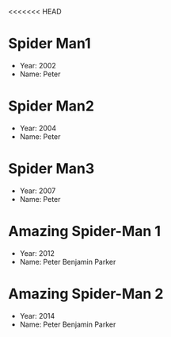 <<<<<<< HEAD
# Spider Man1
- Year: 2002
- Name: Peter

# Spider Man2
- Year: 2004
- Name: Peter

# Spider Man3
- Year: 2007
- Name: Peter

# Amazing Spider-Man 1
- Year: 2012
- Name: Peter Benjamin Parker

# Amazing Spider-Man 2
- Year: 2014
- Name: Peter Benjamin Parker
